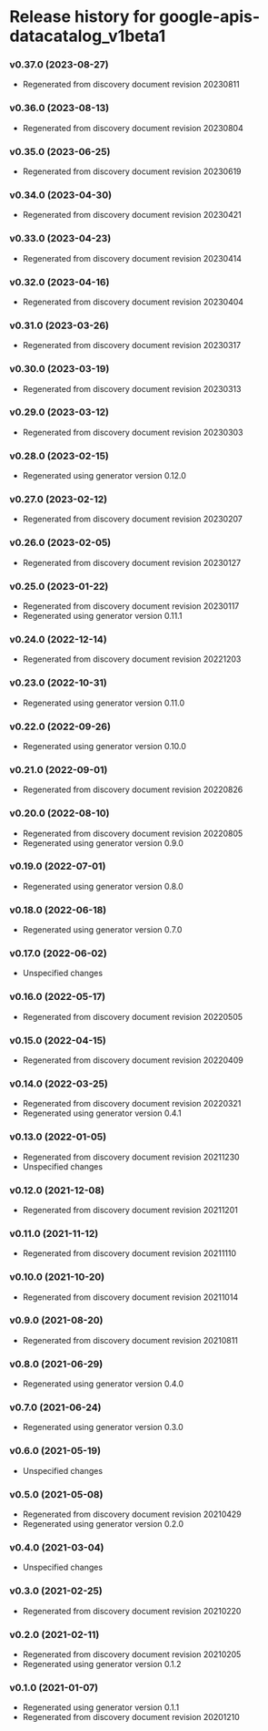 # Release history for google-apis-datacatalog_v1beta1

### v0.37.0 (2023-08-27)

* Regenerated from discovery document revision 20230811

### v0.36.0 (2023-08-13)

* Regenerated from discovery document revision 20230804

### v0.35.0 (2023-06-25)

* Regenerated from discovery document revision 20230619

### v0.34.0 (2023-04-30)

* Regenerated from discovery document revision 20230421

### v0.33.0 (2023-04-23)

* Regenerated from discovery document revision 20230414

### v0.32.0 (2023-04-16)

* Regenerated from discovery document revision 20230404

### v0.31.0 (2023-03-26)

* Regenerated from discovery document revision 20230317

### v0.30.0 (2023-03-19)

* Regenerated from discovery document revision 20230313

### v0.29.0 (2023-03-12)

* Regenerated from discovery document revision 20230303

### v0.28.0 (2023-02-15)

* Regenerated using generator version 0.12.0

### v0.27.0 (2023-02-12)

* Regenerated from discovery document revision 20230207

### v0.26.0 (2023-02-05)

* Regenerated from discovery document revision 20230127

### v0.25.0 (2023-01-22)

* Regenerated from discovery document revision 20230117
* Regenerated using generator version 0.11.1

### v0.24.0 (2022-12-14)

* Regenerated from discovery document revision 20221203

### v0.23.0 (2022-10-31)

* Regenerated using generator version 0.11.0

### v0.22.0 (2022-09-26)

* Regenerated using generator version 0.10.0

### v0.21.0 (2022-09-01)

* Regenerated from discovery document revision 20220826

### v0.20.0 (2022-08-10)

* Regenerated from discovery document revision 20220805
* Regenerated using generator version 0.9.0

### v0.19.0 (2022-07-01)

* Regenerated using generator version 0.8.0

### v0.18.0 (2022-06-18)

* Regenerated using generator version 0.7.0

### v0.17.0 (2022-06-02)

* Unspecified changes

### v0.16.0 (2022-05-17)

* Regenerated from discovery document revision 20220505

### v0.15.0 (2022-04-15)

* Regenerated from discovery document revision 20220409

### v0.14.0 (2022-03-25)

* Regenerated from discovery document revision 20220321
* Regenerated using generator version 0.4.1

### v0.13.0 (2022-01-05)

* Regenerated from discovery document revision 20211230
* Unspecified changes

### v0.12.0 (2021-12-08)

* Regenerated from discovery document revision 20211201

### v0.11.0 (2021-11-12)

* Regenerated from discovery document revision 20211110

### v0.10.0 (2021-10-20)

* Regenerated from discovery document revision 20211014

### v0.9.0 (2021-08-20)

* Regenerated from discovery document revision 20210811

### v0.8.0 (2021-06-29)

* Regenerated using generator version 0.4.0

### v0.7.0 (2021-06-24)

* Regenerated using generator version 0.3.0

### v0.6.0 (2021-05-19)

* Unspecified changes

### v0.5.0 (2021-05-08)

* Regenerated from discovery document revision 20210429
* Regenerated using generator version 0.2.0

### v0.4.0 (2021-03-04)

* Unspecified changes

### v0.3.0 (2021-02-25)

* Regenerated from discovery document revision 20210220

### v0.2.0 (2021-02-11)

* Regenerated from discovery document revision 20210205
* Regenerated using generator version 0.1.2

### v0.1.0 (2021-01-07)

* Regenerated using generator version 0.1.1
* Regenerated from discovery document revision 20201210


